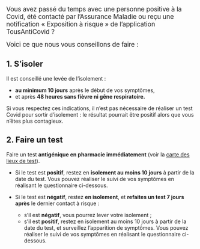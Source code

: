 
<big>Vous avez passé du temps avec une personne positive à la Covid, été contacté par l’Assurance Maladie ou reçu une notification « Exposition à risque » de l’application TousAntiCovid ?</big>

<big>Voici ce que nous vous conseillons de faire :</big>

## 1. S’isoler

<div class="conseil">

Il est conseillé une levée de l’isolement :

* **au minimum 10 jours** après le début de vos symptômes,
* et après **48 heures sans fièvre ni gêne respiratoire.**

Si vous respectez ces indications, il n’est pas nécessaire de réaliser un test Covid pour sortir d’isolement : le résultat pourrait être positif alors que vous n’êtes plus contagieux.

</div>

## 2. Faire un test

<div class="conseil">

Faire un test **antigénique en pharmacie immédiatement** (voir la [carte des lieux de test](https://www.sante.fr/cf/centres-depistage-covid.html)).

* Si le test est **positif**, restez en **isolement au moins 10 jours** à partir de la date du test. Vous pouvez réaliser le suivi de vos symptômes en réalisant le questionnaire ci-dessous.

* Si le test est **négatif**, restez **en isolement**, et **refaites un test 7 jours après** le dernier contact à risque :

    * s’il est **négatif**, vous pourrez lever votre isolement ;
    * s’il est **positif**, restez en isolement au moins 10 jours à partir de la date du test, et surveillez l’apparition de symptômes. Vous pouvez réaliser le suivi de vos symptômes en réalisant le questionnaire ci-dessous.

</div>
